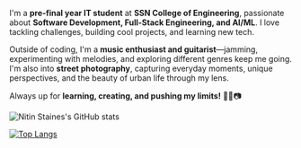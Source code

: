 I'm a **pre-final year IT student** at **SSN College of Engineering**, passionate about **Software Development, Full-Stack Engineering, and AI/ML**. I love tackling challenges, building cool projects, and learning new tech.  

Outside of coding, I'm a **music enthusiast and guitarist**—jamming, experimenting with melodies, and exploring different genres keep me going. I'm also into **street photography**, capturing everyday moments, unique perspectives, and the beauty of urban life through my lens.  

Always up for **learning, creating, and pushing my limits!** 🚀🎸📷  

![Nitin Staines's GitHub stats](https://github-readme-stats.vercel.app/api?username=NitinStaines&hide=contribs,prs)

[![Top Langs](https://github-readme-stats.vercel.app/api/top-langs/?username=NitinStaines)](https://github.com/anuraghazra/github-readme-stats)
